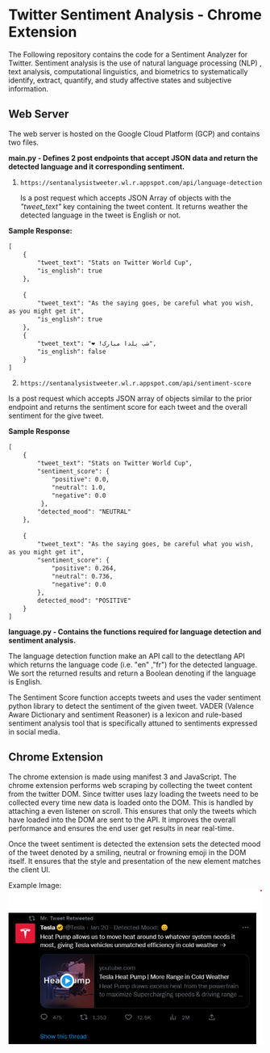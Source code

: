 # Twitter Sentiment Analysis - Chrome Extension

The Following repository contains the code for a Sentiment Analyzer for Twitter. Sentiment analysis is the use of natural language processing (NLP) , text analysis, computational linguistics, and biometrics to systematically identify, extract, quantify, and study affective states and subjective information.

## Web Server

The web server is hosted on the Google Cloud Platform (GCP) and contains two files.

**main.py - Defines 2 post endpoints that accept JSON data and return the detected language and it corresponding sentiment.**

1.  `https://sentanalysistweeter.wl.r.appspot.com/api/language-detection`

    Is a post request which accepts JSON Array of objects with the _"tweet_text"_ key containing the tweet content. It returns weather the detected language in the tweet is English or not.

**Sample Response:**

    [
    	{
    		"tweet_text": "Stats on Twitter World Cup",
    		"is_english": true
    	},

    	{
    		"tweet_text": "As the saying goes, be careful what you wish, as you might get it",
    		"is_english": true
    	},
    	{
    		"tweet_text": "️❤ !شب یلدا مبارک",
    		"is_english": false
    	}
    ]

2.  `https://sentanalysistweeter.wl.r.appspot.com/api/sentiment-score`

Is a post request which accepts JSON array of objects similar to the prior endpoint and returns the sentiment score for each tweet and the overall sentiment for the give tweet.

**Sample Response**

    [
        {
    	    "tweet_text": "Stats on Twitter World Cup",
    	    "sentiment_score": {
                "positive": 0.0,
                "neutral": 1.0,
                "negative": 0.0
    	     },
            "detected_mood": "NEUTRAL"
        },

    	{
    		"tweet_text": "As the saying goes, be careful what you wish, as you might get it",
    		"sentiment_score": {
    			"positive": 0.264,
    			"neutral": 0.736,
    			"negative": 0.0
    		},
    		detected_mood": "POSITIVE"
    	}
    ]

**language.py - Contains the functions required for language detection and sentiment analysis.**

The language detection function make an API call to the detectlang API which returns the language code (i.e. "en" ,"fr") for the detected language. We sort the returned results and return a Boolean denoting if the language is English.

The Sentiment Score function accepts tweets and uses the vader sentiment python library to detect the sentiment of the given tweet. VADER (Valence Aware Dictionary and sentiment Reasoner) is a lexicon and rule-based sentiment analysis tool that is specifically attuned to sentiments expressed in social media.

## Chrome Extension

The chrome extension is made using manifest 3 and JavaScript. The chrome extension performs web scraping by collecting the tweet content from the twitter DOM. Since twitter uses lazy loading the tweets need to be collected every time new data is loaded onto the DOM. This is handled by attaching a even listener on scroll. This ensures that only the tweets which have loaded into the DOM are sent to the API. It improves the overall performance and ensures the end user get results in near real-time.

Once the tweet sentiment is detected the extension sets the detected mood of the tweet denoted by a smiling, neutral or frowning emoji in the DOM itself. It ensures that the style and presentation of the new element matches the client UI.

Example Image:
![Detected Mood for a tweet by Tesla](https://github.com/vakharia-aarya/TwitterSentimentAnalyzer/blob/main/Images/tweet_mood_detected.png)
